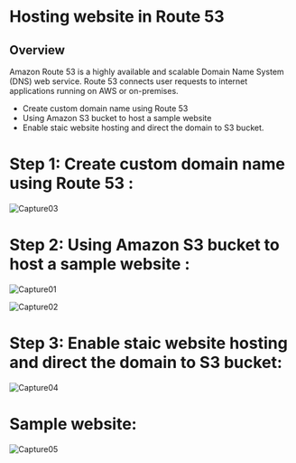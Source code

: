 # Hosting website in Route 53

## Overview

Amazon Route 53 is a highly available and scalable Domain Name System (DNS) web service. Route 53 connects user requests to internet applications running on AWS or on-premises.

- Create custom domain name using Route 53
- Using Amazon S3 bucket to host a sample website 
- Enable staic website hosting and direct the domain to S3 bucket.

# Step 1: Create custom domain name using Route 53 :


![Capture03](https://user-images.githubusercontent.com/129209043/234872813-e71ef757-98bc-4ab1-a35b-0eefed09b0f8.PNG)

# Step 2: Using Amazon S3 bucket to host a sample website :


![Capture01](https://user-images.githubusercontent.com/129209043/234873067-b81e605c-c7b4-4a71-a59f-94df582026f6.PNG)


![Capture02](https://user-images.githubusercontent.com/129209043/234873136-a561590c-32eb-42d4-9d7a-57a4d6138f9a.PNG)


# Step 3: Enable staic website hosting and direct the domain to S3 bucket:


![Capture04](https://user-images.githubusercontent.com/129209043/234873342-80cdbb0b-221c-4444-91e1-53b4e179167f.PNG)


# Sample website:

![Capture05](https://user-images.githubusercontent.com/129209043/234873413-b673d82f-3e35-4811-8655-ff94e33f42ac.PNG)
